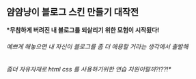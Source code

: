 ## 얌얌냥이 블로그 스킨 만들기 대작전 

__*무참하게 버려진 내 블로그를 되살리기 위한 모험이 시작됬다!__
###### 예쁘게 해놓으면 내 자신이 블로그를 좀 더 애용할 거라는 생각에서 출발해 
###### 좀더 자유자재로 html css 를 사용하기위한 연습 차원이랄까?!??!*


